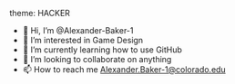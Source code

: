 theme: HACKER

- 👋 Hi, I’m @Alexander-Baker-1
- 👀 I’m interested in Game Design
- 🌱 I’m currently learning how to use GitHub
- 💞️ I’m looking to collaborate on anything
- 📫 How to reach me Alexander.Baker-1@colorado.edu

<!---
Alexander-Baker-1/Alexander-Baker-1 is a ✨ special ✨ repository because its `README.md` (this file) appears on your GitHub profile.
You can click the Preview link to take a look at your changes.
--->
